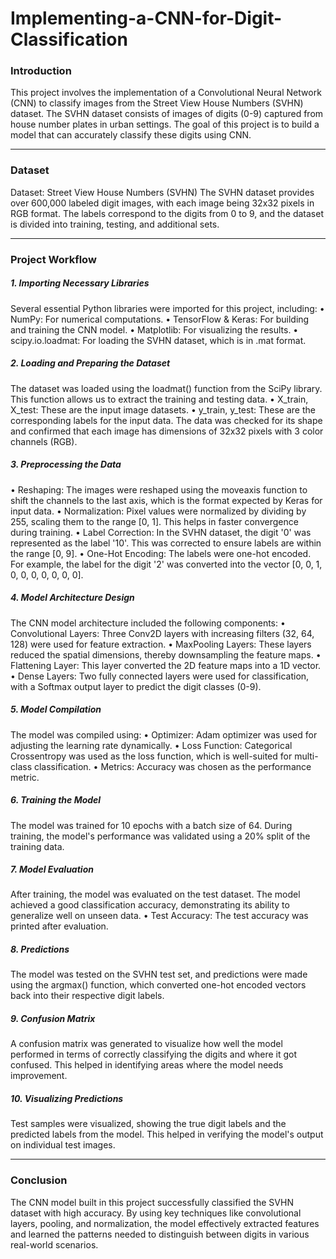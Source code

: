 # Implementing-a-CNN-for-Digit-Classification
### Introduction
This project involves the implementation of a Convolutional Neural Network (CNN) to classify images from the Street View House Numbers (SVHN) dataset. The SVHN dataset consists of images of digits (0-9) captured from house number plates in urban settings. The goal of this project is to build a model that can accurately classify these digits using CNN.
________________________________________
### Dataset
Dataset: Street View House Numbers (SVHN)
The SVHN dataset provides over 600,000 labeled digit images, with each image being 32x32 pixels in RGB format. The labels correspond to the digits from 0 to 9, and the dataset is divided into training, testing, and additional sets.
________________________________________
### Project Workflow
##### 1. Importing Necessary Libraries
Several essential Python libraries were imported for this project, including:
•	NumPy: For numerical computations.
•	TensorFlow & Keras: For building and training the CNN model.
•	Matplotlib: For visualizing the results.
•	scipy.io.loadmat: For loading the SVHN dataset, which is in .mat format.
##### 2. Loading and Preparing the Dataset
The dataset was loaded using the loadmat() function from the SciPy library. This function allows us to extract the training and testing data.
•	X_train, X_test: These are the input image datasets.
•	y_train, y_test: These are the corresponding labels for the input data.
The data was checked for its shape and confirmed that each image has dimensions of 32x32 pixels with 3 color channels (RGB).
##### 3. Preprocessing the Data
•	Reshaping: The images were reshaped using the moveaxis function to shift the channels to the last axis, which is the format expected by Keras for input data.
•	Normalization: Pixel values were normalized by dividing by 255, scaling them to the range [0, 1]. This helps in faster convergence during training.
•	Label Correction: In the SVHN dataset, the digit '0' was represented as the label '10'. This was corrected to ensure labels are within the range [0, 9].
•	One-Hot Encoding: The labels were one-hot encoded. For example, the label for the digit '2' was converted into the vector [0, 0, 1, 0, 0, 0, 0, 0, 0, 0].
##### 4. Model Architecture Design
The CNN model architecture included the following components:
•	Convolutional Layers: Three Conv2D layers with increasing filters (32, 64, 128) were used for feature extraction.
•	MaxPooling Layers: These layers reduced the spatial dimensions, thereby downsampling the feature maps.
•	Flattening Layer: This layer converted the 2D feature maps into a 1D vector.
•	Dense Layers: Two fully connected layers were used for classification, with a Softmax output layer to predict the digit classes (0-9).
##### 5. Model Compilation
The model was compiled using:
•	Optimizer: Adam optimizer was used for adjusting the learning rate dynamically.
•	Loss Function: Categorical Crossentropy was used as the loss function, which is well-suited for multi-class classification.
•	Metrics: Accuracy was chosen as the performance metric.
##### 6. Training the Model
The model was trained for 10 epochs with a batch size of 64. During training, the model's performance was validated using a 20% split of the training data.
##### 7. Model Evaluation
After training, the model was evaluated on the test dataset. The model achieved a good classification accuracy, demonstrating its ability to generalize well on unseen data.
•	Test Accuracy: The test accuracy was printed after evaluation.
##### 8. Predictions
The model was tested on the SVHN test set, and predictions were made using the argmax() function, which converted one-hot encoded vectors back into their respective digit labels.
##### 9. Confusion Matrix
A confusion matrix was generated to visualize how well the model performed in terms of correctly classifying the digits and where it got confused. This helped in identifying areas where the model needs improvement.
##### 10. Visualizing Predictions
Test samples were visualized, showing the true digit labels and the predicted labels from the model. This helped in verifying the model's output on individual test images.
________________________________________
### Conclusion
The CNN model built in this project successfully classified the SVHN dataset with high accuracy. By using key techniques like convolutional layers, pooling, and normalization, the model effectively extracted features and learned the patterns needed to distinguish between digits in various real-world scenarios.

